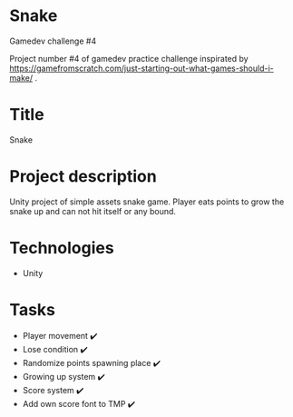 # Snake
 Gamedev challenge #4

Project number #4 of gamedev practice challenge inspirated by https://gamefromscratch.com/just-starting-out-what-games-should-i-make/ .

# Title
Snake

# Project description
Unity project of simple assets snake game. Player eats points to grow the snake up and can not hit itself or any bound.

# Technologies
 - Unity

# Tasks
 - Player movement :heavy_check_mark:
 - Lose condition :heavy_check_mark:
 - Randomize points spawning place :heavy_check_mark:
 - Growing up system ✔️
 - Score system :heavy_check_mark:
 - Add own score font to TMP :heavy_check_mark:
